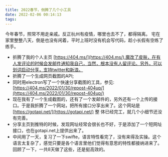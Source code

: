 ```yaml
---
title: 2022春节，倒腾了几个小工具
date: 2022-02-06 00:14:13
tags:
---
```


今年春节，照常不用走亲戚。反正杭州有疫情，哪里也去不了，都得隔离。
宅在家里整整八天，倒是也没有闲着，平时上班时没有机会写代码，趁小长假有空练了练手。
- 折腾了我的个人主页 [https://404.ms/](https://404.ms/),魔改了皮肤，在有人发评论的时候会发邮件通知我自己，当然，根本没有人留评论。另外，可以划词启动分享，支持twitter和新浪。
- 折腾了一个生成网页截图的API;
- 同时用electron写了一个快速分享截图的工具，参见:[https://404.ms/2022/01/30/repost-404up/](https://404.ms/2022/01/30/repost-404up/)
- 现在我有了一个生成截图的，还有了一个发邮件的，另外还有一个上传的接口。于是我折腾了一个网站，把所有接口分享出来了。这个网站是 [https://gotapi.net/](https://gotapi.net/) 整 体已经完工，就几个小细节还没有完善。
- 分享主页到推特的时候，发现网址经常会很长也不好，于是添加了一个短网址接口，也在gotapi.net上提供出来了。
- 中间用了一天，复习了一下swifte，语言特性看完了，没有来得及实操。这个语言太复杂了，感觉只要是各个语言里他们觉得有意思的特性都接纳进来了。
回顾了一下，一共8天做了这些，还是挺高效的。
